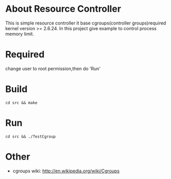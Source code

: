 # About Resource Controller
This is simple resource controller it base cgroups(controller groups)required kernel version >= 2.6.24.
In this project give example to control process memory limit.

# Required
change user to root permission,then do 'Run'

# Build
```
cd src && make 
```

# Run
```
cd src && ./TestCgroup
```

# Other 
* cgroups wiki: http://en.wikipedia.org/wiki/Cgroups
